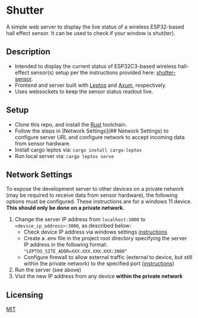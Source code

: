 # Shutter

A simple web server to display the live status of a wireless ESP32-based hall effect sensor. It can be used to check if your window is shut(ter).

## Description
* Intended to display the current status of ESP32C3-based wireless hall-effect sensor(s) setup per the instructions provided here: [shutter-sensor](https://github.com/scottdalgliesh/shutter-sensor).
* Frontend and server built with [Leptos](https://github.com/leptos-rs/leptos) and [Axum](https://github.com/tokio-rs/axum), respectively.
* Uses websockets to keep the sensor status readout live.

## Setup
* Clone this repo, and install the [Rust](https://www.rust-lang.org/learn/get-started) toolchain.
* Follow the steps in [Network Settings](## Network Settings) to configure server URL and configure network to accept incoming data from sensor hardware.
* Install cargo leptos via: `cargo install cargo-leptos`
* Run local server via: `cargo leptos serve`

## Network Settings

To expose the development server to other devices on a private network (may be required to receive data from sensor hardware), the following options must be configured. These instructions are for a windows 11 device. **This should only be done on a private network.**
1. Change the server IP address from `localhost:3000` to `<device_ip_address>:3000`, as described below:
    * Check device IP address via windows settings [instructions](https://support.microsoft.com/en-us/windows/find-your-ip-address-in-windows-f21a9bbc-c582-55cd-35e0-73431160a1b9)
    * Create a .env file in the project root directory specifying the server IP address in the following format: `"LEPTOS_SITE_ADDR=XXX.XXX.XXX.XXX:3000"`
    * Configure firewall to allow external traffic (external to device, but still within the private network) to the specified port ([instructions](https://learn.microsoft.com/en-us/sql/reporting-services/report-server/configure-a-firewall-for-report-server-access?view=sql-server-ver16))
2. Run the server (see above)
3. Visit the new IP address from any device **within the private network**


## Licensing

[MIT](https://choosealicense.com/licenses/mit/)